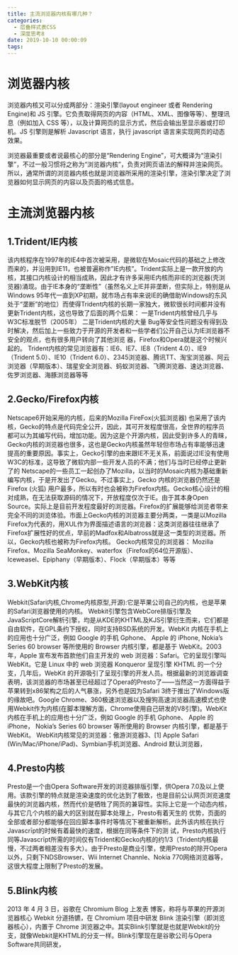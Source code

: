 ```yaml
---
title: 主流浏览器内核有哪几种？
categories:
  - 层叠样式表CSS
  - 深度思考8
date: 2019-10-10 00:00:09
tags:
---
```

# 浏览器内核

浏览器内核又可以分成两部分：渲染引擎(layout engineer 或者 Rendering Engine)和 JS 引擎。它负责取得网页的内容（HTML、XML、图像等等）、整理讯息（例如加入 CSS 等），以及计算网页的显示方式，然后会输出至显示器或打印机。JS 引擎则是解析 Javascript 语言，执行 javascript 语言来实现网页的动态效果。

浏览器最重要或者说最核心的部分是“Rendering Engine”，可大概译为“渲染引擎”，不过一般习惯将之称为“浏览器内核”，负责对网页语法的解释并渲染网页。所以，通常所谓的浏览器内核也就是浏览器所采用的渲染引擎，渲染引擎决定了浏览器如何显示网页的内容以及页面的格式信息。  



# 主流浏览器内核

## 1.Trident/IE内核

该内核程序在1997年的IE4中首次被采用，是微软在Mosaic代码的基础之上修改而来的，并沿用到IE11，也被普遍称作”IE内核”。Trident实际上是一款开放的内核，其接口内核设计的相当成熟，因此才有许多采用IE内核而非IE的浏览器(壳浏览器)涌现。由于IE本身的“垄断性”（虽然名义上IE并非垄断，但实际上，特别是从Windows 95年代一直到XP初期，就市场占有率来说IE的确借助Windows的东风处于“垄断”的地位）而使得Trident内核的长期一家独大，微软很长时间都并没有更新Trident内核，这也导致了后面的两个后果： 一是Trident内核曾经几乎与W3C标准脱节（2005年） 二是Trident内核的大量 Bug等安全性问题没有得到及时解决，然后加上一些致力于开源的开发者和一些学者们公开自己认为IE浏览器不安全的观点，也有很多用户转向了其他浏览 器，Firefox和Opera就是这个时候兴起的。 Trident内核的常见浏览器有：IE6、IE7、IE8（Trident 4.0）、IE9（Trident 5.0）、IE10（Trident 6.0）、2345浏览器、腾讯TT、淘宝浏览器、阿云浏览器（早期版本）、瑞星安全浏览器、蚂蚁浏览器、飞腾浏览器、速达浏览器、佐罗浏览器、海豚浏览器等等  

## 2.Gecko/Firefox内核

Netscape6开始采用的内核，后来的Mozilla FireFox(火狐浏览器) 也采用了该内核，Gecko的特点是代码完全公开，因此，其可开发程度很高，全世界的程序员都可以为其编写代码，增加功能。因为这是个开源内核，因此受到许多人的青睐，Gecko内核的浏览器也很多，这也是Gecko内核虽然年轻但市场占有率能够迅速提高的重要原因。事实上，Gecko引擎的由来跟IE不无关系，前面说过IE没有使用W3C的标准，这导致了微软内部一些开发人员的不满；他们与当时已经停止更新了的 Netscape的一些员工一起创办了Mozilla，以当时的Mosaic内核为基础重新编写内核，于是开发出了Gecko。不过事实上，Gecko 内核的浏览器仍然还是Firefox (火狐) 用户最多，所以有时也会被称为Firefox内核。Gecko核心设计的相对成熟，在无法获取源码的情况下，开放程度仅次于IE。由于其本身Open Source。实际上是目前开发程度最好的浏览器。Firefox的扩展能够给浏览者带来完全不同的浏览体验。市面上Gecko内核的浏览器主要分两类，一类是以Mozilla Firefox为代表的，用XUL作为界面描述语言的浏览器：这类浏览器往往继承了Firefox扩展性好的优点，早前的Madfox和Albatross就是这一类型的浏览器。所以，Gecko内核也被称为Firefox内核。 Gecko内核常见的浏览器： Mozilla Firefox、Mozilla SeaMonkey、waterfox（Firefox的64位开源版）、Iceweasel、Epiphany（早期版本）、Flock（早期版本）等等

## 3.WebKit内核

Webkit(Safari内核,Chrome内核原型,开源):它是苹果公司自己的内核，也是苹果的Safari浏览器使用的内核。 Webkit引擎包含WebCore排版引擎及JavaScriptCore解析引擎，均是从KDE的KHTML及KJS引擎衍生而来，它们都是自由软件，在GPL条约下授权，同时支持BSD系统的开发。WebKit 内核在手机上的应用也十分广泛，例如 Google 的手机 Gphone、 Apple 的 iPhone, Nokia’s Series 60 browser 等所使用的 Browser 内核引擎，都是基于 WebKit。2003年，Apple 宣布发布首款他们自主开发的 web 浏览器：Safari。它的呈现引擎叫 WebKit。它是 Linux 中的 web 浏览器 Konqueror 呈现引擎 KHTML 的一个分支，几年后，WebKit 的开源吸引了呈现引擎的开发人员。根据最新的浏览器调查表明，该浏览器的市场甚至已经超过了Opera的Presto了——当然这一方面得益于苹果转到x86架构之后的人气暴涨，另外也是因为Safari 3终于推出了Windows版的缘故吧。Google Chrome、360极速浏览器以及搜狗高速浏览器高速模式也使用Webkit作为内核(在脚本理解方面，Chrome使用自己研发的V8引擎)。WebKit 内核在手机上的应用也十分广泛，例如 Google 的手机 Gphone、 Apple 的iPhone， Nokia’s Series 60 browser 等所使用的 Browser 内核引擎，都是基于 WebKit。 WebKit内核常见的浏览器：傲游浏览器3、[1] Apple Safari (Win/Mac/iPhone/iPad)、Symbian手机浏览器、Android 默认浏览器，  

## 4.Presto内核

Presto是一个由Opera Software开发的浏览器排版引擎，供Opera 7.0及以上使用。该款引擎的特点就是渲染速度的优化达到了极致，也是目前公认网页浏览速度最快的浏览器内核，然而代价是牺牲了网页的兼容性。实际上它是一个动态内核，与其它几个内核的最大的区别就在脚本处理上，Presto有着天生的 优势，页面的全部或者部分都能够在回应脚本事件时等情况下被重新解析。此外该内核在执行Javascrīpt的时候有着最快的速度，根据在同等条件下的测 试，Presto内核执行同等Javascrīpt所需的时间仅有Trident和Gecko内核的约1/3（Trident内核最慢，不过两者相差没有多大）。由于Presto是商业引擎，使用Presto的除开Opera以外，只剩下NDSBrowser、Wii Internet Channle、Nokia 770网络浏览器等，这很大程度上限制了Presto的发展。  

## 5.Blink内核

2013 年 4 月 3 日，谷歌在 Chromium Blog 上发表 博客，称将与苹果的开源浏览器核心 Webkit 分道扬镳，在 Chromium 项目中研发 Blink 渲染引擎（即浏览器核心），内置于 Chrome 浏览器之中。其实Blink引擎就是也就是Webkit的分支，就像Webkit是KHTML的分支一样。Blink引擎现在是谷歌公司与Opera Software共同研发， 